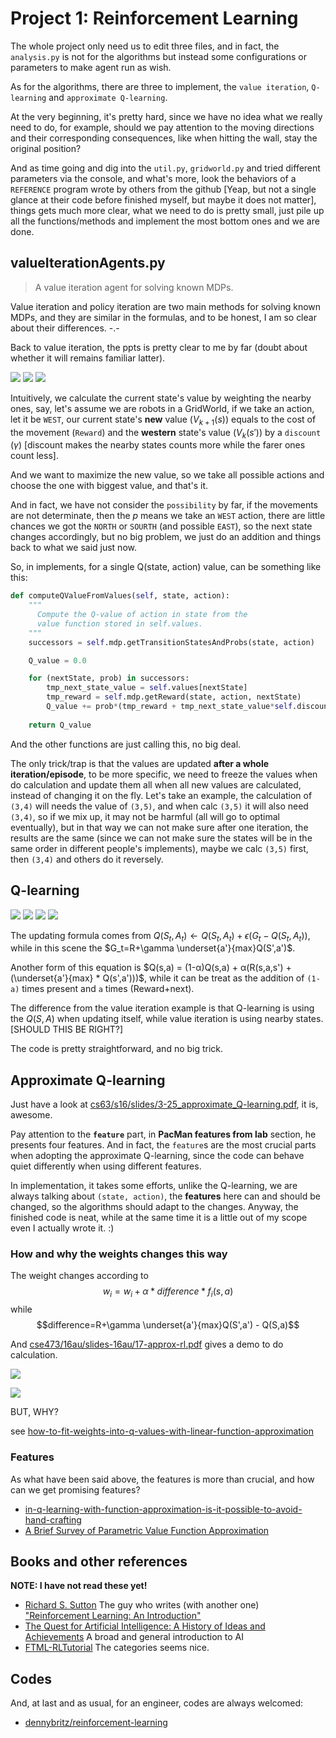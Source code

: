# Project 1: Reinforcement Learning

The whole project only need us to edit three files, and in fact, the `analysis.py` is not for the algorithms but instead some configurations or parameters to make agent run as wish.

As for the algorithms, there are three to implement, the `value iteration`, `Q-learning` and `approximate Q-learning`.

At the very beginning, it's pretty hard, since we have no idea what we really need to do, for example, should we pay attention to the moving directions and their corresponding consequences, like when hitting the wall, stay the original position?

And as time going and dig into the `util.py`, `gridworld.py` and tried different parameters via the console, and what's more, look the behaviors of a `REFERENCE` program wrote by others from the github [Yeap, but not a single glance at their code before finished myself, but maybe it does not matter], things gets much more clear, what we need to do is pretty small, just pile up all the functions/methods and implement the most bottom ones and we are done.

## valueIterationAgents.py 

> A value iteration agent for solving known MDPs.

Value iteration and policy iteration are two main methods for solving known MDPs, and they are similar in the formulas, and to be honest, I am so clear about their differences. -.-

Back to value iteration, the ppts is pretty clear to me by far (doubt about whether it will remains familiar latter).

![](pics/vi_1.png)
![](pics/vi_2.png)
![](pics/vi_3.png)

Intuitively, we calculate the current state's value by weighting the nearby ones, say, let's assume we are robots in a GridWorld, if we take an action, let it be `WEST`, our current state's **new** value ($V_{k+1}(s)$) equals to the cost of the movement (`Reward`) and the **western** state's value ($V_k(s')$) by a `discount` ($\gamma$) [discount makes the nearby states counts more while the farer ones count less].

And we want to maximize the new value, so we take all possible actions and choose the one with biggest value, and that's it.

And in fact, we have not consider the `possibility` by far, if the movements are not determinate, then the $p$ means we take an `WEST` action, there are little chances we got the `NORTH` or `SOURTH` (and possible `EAST`), so the next state changes accordingly, but no big problem, we just do an addition and things back to what we said just now.

So, in implements, for a single Q(state, action) value, can be something like this:

``` python
def computeQValueFromValues(self, state, action):
    """
      Compute the Q-value of action in state from the
      value function stored in self.values.
    """
    successors = self.mdp.getTransitionStatesAndProbs(state, action)

    Q_value = 0.0

    for (nextState, prob) in successors:
        tmp_next_state_value = self.values[nextState]
        tmp_reward = self.mdp.getReward(state, action, nextState)
        Q_value += prob*(tmp_reward + tmp_next_state_value*self.discount) # pay attention to the discount and prob
    
    return Q_value
```

And the other functions are just calling this, no big deal.

The only trick/trap is that the values are updated **after a whole iteration/episode**, to be more specific, we need to freeze the values when do calculation and update them all when all new values are calculated, instead of changing it on the fly. Let's take an example, the calculation of `(3,4)` will needs the value of `(3,5)`, and when calc `(3,5)` it will also need `(3,4)`, so if we mix up, it may not be harmful (all will go to optimal eventually), but in that way we can not make sure after one iteration, the results are the same (since we can not make sure the states will be in the same order in different people's implements), maybe we calc `(3,5)` first, then `(3,4)` and others do it reversely.

## Q-learning

![](pics/q_1.png)
![](pics/q_2.png)
![](pics/q_3.png)
![](pics/q_4.png)

The updating formula comes from $Q(S_t, A_t)\leftarrow Q(S_t, A_t)+\epsilon(G_t-Q(S_t,A_t))$, while in this scene the $G_t=R+\gamma \underset{a'}{max}Q(S',a')$.

Another form of this equation is $Q(s,a) = (1-α)Q(s,a) + α(R(s,a,s') + (\underset{a'}{max} * Q(s',a')))$, while it can be treat as the addition of `(1-a)` times present and `a` times (Reward+next).

The difference from the value iteration example is that Q-learning is using the $Q(S,A)$ when updating itself, while value iteration is using nearby states. [SHOULD THIS BE RIGHT?]

The code is pretty straightforward, and no big trick.

## Approximate Q-learning

Just have a look at [cs63/s16/slides/3-25_approximate_Q-learning.pdf](https://www.cs.swarthmore.edu/~bryce/cs63/s16/slides/3-25_approximate_Q-learning.pdf), it is, awesome.

Pay attention to the **`feature`** part, in **PacMan features from lab** section, he presents four features. And in fact, the `feature`s are the most crucial parts when adopting the approximate Q-learning, since the code can behave quiet differently when using different features.

In implementation, it takes some efforts, unlike the Q-learning, we are always talking about `(state, action)`, the **features** here can and should be changed, so the algorithms should adapt to the changes. Anyway, the finished code is neat, while at the same time it is a little out of my scope even I actually wrote it. :)


### How and why the weights changes this way

The weight changes according to $$w_i=w_i+\alpha*difference*f_i(s,a)$$ while $$difference=R+\gamma \underset{a'}{max}Q(S',a') - Q(S,a)$$

And [cse473/16au/slides-16au/17-approx-rl.pdf](https://courses.cs.washington.edu/courses/cse473/16au/slides-16au/17-approx-rl.pdf) gives a demo to do calculation.

![](pics/a_q_calc_1.png)

![](pics/a_q_calc_2.png)

BUT, WHY?

see [how-to-fit-weights-into-q-values-with-linear-function-approximation](https://stats.stackexchange.com/questions/187110/how-to-fit-weights-into-q-values-with-linear-function-approximation)

### Features

As what have been said above, the features is more than crucial, and how can we get promising features?

* [in-q-learning-with-function-approximation-is-it-possible-to-avoid-hand-crafting](https://stackoverflow.com/questions/27370495/in-q-learning-with-function-approximation-is-it-possible-to-avoid-hand-crafting)
* [A Brief Survey of Parametric Value Function Approximation](http://www.cs.utexas.edu/~dana/MLClass/RL_VF.pdf)


## Books and other references

**NOTE: I have not read these yet!**

* [Richard S. Sutton](http://incompleteideas.net/sutton/index.html)
The guy who writes (with another one) ["Reinforcement Learning: An Introduction"](http://incompleteideas.net/sutton/book/bookdraft2016sep.pdf) 
* [The Quest for Artificial Intelligence: A History of Ideas and Achievements](http://ai.stanford.edu/~nilsson/QAI/qai.pdf)
A broad and general introduction to AI
* [FTML-RLTutorial](http://people.csail.mit.edu/agf/Files/13FTML-RLTutorial.pdf)
The categories seems nice.

## Codes

And, at last and as usual, for an engineer, codes are always welcomed:

* [dennybritz/reinforcement-learning](https://github.com/dennybritz/reinforcement-learning)